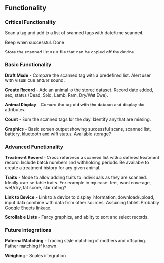 ## Functionality
### Critical Functionality
Scan a tag and add to a list of scanned tags with date/time scanned.

Beep when successful. Done

Store the scanned list as a file that can be copied off the device.

### Basic Functionality
**Draft Mode** - Compare the scanned tag with a predefined list. Alert user with visual cue and/or sound.

**Create Record** - Add an animal to the stored dataset.  Record date added, sex, status (Dead, Sold, Lamb, Ram, Dry/Wet Ewe).

**Animal Display** - Comare the tag eid with the dataset and display the attributes.

**Count** - Sum the scanned tags for the day.  Identify any that are missing.

**Graphics** - Basic screen output showing successful scans, scanned list, battery, bluetooth and wifi status.  Available storage?

### Advanced Functionality
**Treatment Record** - Cross reference a scanned list with a defined treatment record.  Include batch numbers and withholding periods.   Be available to create a treatment history for any given animal.

**Traits** - Mode to allow adding traits to individuals as they are scanned.  Ideally user settable traits.  For example in my case: feet, wool coverage, wet/dry, fat score, star rating?

**Link to Device** - Link to a device to display information, download/upload, input data combine with data from other sources.  Assuming tablet.  Probably Google Sheets linkage.

**Scrollable Lists** - Fancy graphics, and abilty to sort and select records.

### Future Integrations 
**Paternal Matching** - Tracing style matching of mothers and offspring.  Father matching if known.

**Weighing** - Scales integration